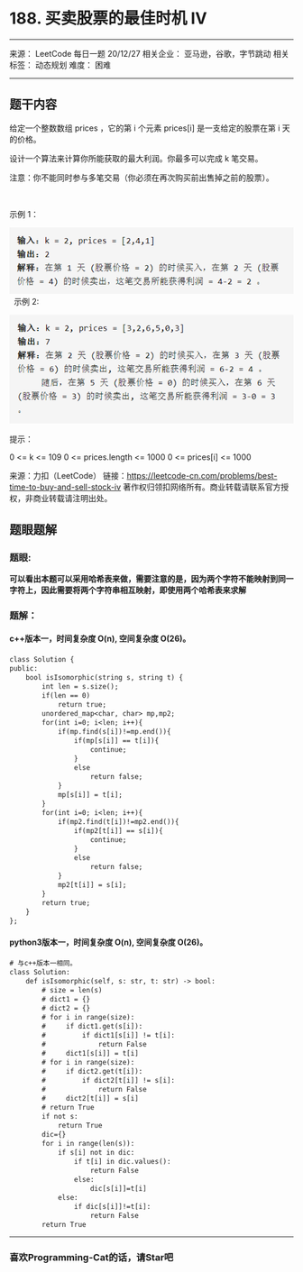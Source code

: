 # 188. 买卖股票的最佳时机 IV
***
来源： LeetCode 每日一题 20/12/27
相关企业： 亚马逊，谷歌，字节跳动
相关标签： 动态规划
难度： 困难
***
## 题干内容
给定一个整数数组 prices ，它的第 i 个元素 prices[i] 是一支给定的股票在第 i 天的价格。

设计一个算法来计算你所能获取的最大利润。你最多可以完成 k 笔交易。

注意：你不能同时参与多笔交易（你必须在再次购买前出售掉之前的股票）。

 

示例 1：


![](https://github.com/jinghehehe/pictures/blob/main/188-1.png)
 
示例 2:


![](https://github.com/jinghehehe/pictures/blob/main/188-2.png)

提示：

0 <= k <= 109
0 <= prices.length <= 1000
0 <= prices[i] <= 1000

来源：力扣（LeetCode）
链接：https://leetcode-cn.com/problems/best-time-to-buy-and-sell-stock-iv
著作权归领扣网络所有。商业转载请联系官方授权，非商业转载请注明出处。

## 题眼题解
### 题眼:
**可以看出本题可以采用哈希表来做，需要注意的是，因为两个字符不能映射到同一字符上，因此需要将两个字符串相互映射，即使用两个哈希表来求解**

### 题解：
#### c++版本一，时间复杂度 O(n), 空间复杂度 O(26)。
```language
class Solution {
public:
    bool isIsomorphic(string s, string t) {
        int len = s.size();
        if(len == 0)
            return true;
        unordered_map<char, char> mp,mp2;
        for(int i=0; i<len; i++){
            if(mp.find(s[i])!=mp.end()){
                if(mp[s[i]] == t[i]){    
                    continue;
                }   
                else
                    return false;
            }
            mp[s[i]] = t[i];
        }
        for(int i=0; i<len; i++){
            if(mp2.find(t[i])!=mp2.end()){
                if(mp2[t[i]] == s[i]){    
                    continue;
                }   
                else
                    return false;
            }
            mp2[t[i]] = s[i];
        }
        return true;
    }
};
```
#### python3版本一，时间复杂度 O(n), 空间复杂度 O(26)。
```language
# 与c++版本一相同。
class Solution:
    def isIsomorphic(self, s: str, t: str) -> bool:
        # size = len(s)
        # dict1 = {}
        # dict2 = {}
        # for i in range(size):
        #     if dict1.get(s[i]):
        #         if dict1[s[i]] != t[i]:
        #             return False
        #     dict1[s[i]] = t[i] 
        # for i in range(size):
        #     if dict2.get(t[i]):
        #         if dict2[t[i]] != s[i]:
        #             return False
        #     dict2[t[i]] = s[i] 
        # return True
        if not s:
            return True
        dic={}
        for i in range(len(s)):
            if s[i] not in dic:
                if t[i] in dic.values():
                    return False
                else:
                    dic[s[i]]=t[i]
            else:
                if dic[s[i]]!=t[i]:
                    return False
        return True
```
***

### **喜欢Programming-Cat的话，请Star吧**



